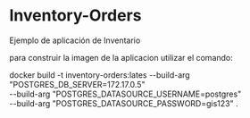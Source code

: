 # Inventory-Orders
Ejemplo de aplicación de Inventario



para construir la imagen de la aplicacion utilizar el comando:

docker build -t inventory-orders:lates --build-arg "POSTGRES_DB_SERVER=172.17.0.5"  \
--build-arg "POSTGRES_DATASOURCE_USERNAME=postgres" \
--build-arg "POSTGRES_DATASOURCE_PASSWORD=gis123" .
